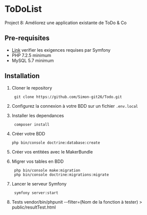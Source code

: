 ToDoList
========
Project 8: Améliorez une application existante de ToDo & Co


## Pre-requisites
- [Link](https://symfony.com/doc/5.x/setup.html#technical-requirements) verifier les exigences requises par Symfony
- PHP 7.2.5 minimum
- MySQL 5.7 minimum

## Installation

1. Cloner le repository 

        git clone https://github.com/Simon-git26/Todo.git

2. Configurez la connexion à votre BDD sur un fichier `.env.local`

3. Installer les dependances

        composer install
        
4.  Créer votre BDD

        php bin/console doctrine:database:create

5.  Créer vos entitées avec le MakerBundle
        
6. Migrer vos tables en BDD

        php bin/console make:migration
        php bin/console doctrine:migrations:migrate 

8. Lancer le serveur Symfony
   
        symfony server:start
        
        
9. Tests
        vendor/bin/phpunit --filter=(Nom de la fonction à tester) > public/resultTest.html
